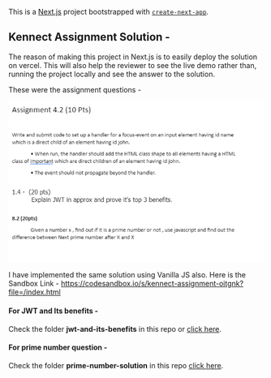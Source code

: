 This is a [Next.js](https://nextjs.org/) project bootstrapped with [`create-next-app`](https://github.com/vercel/next.js/tree/canary/packages/create-next-app).

## Kennect Assignment Solution -

The reason of making this project in Next.js is to easily deploy the solution on vercel. This will also help the reviewer to see the live demo rather than, running the project locally and see the answer to the solution.

These were the assignment questions -

![kennect-questions](/kennect-questions.png)

I have implemented the same solution using Vanilla JS also.
Here is the Sandbox Link -
https://codesandbox.io/s/kennect-assignment-oitgnk?file=/index.html

#### For JWT and Its benefits -

Check the folder **jwt-and-its-benefits** in this repo or [click here](https://github.com/frendev/kennect-assignment-solutions/blob/main/jwt-and-its-benefits/Solution.md).

#### For prime number question -

Check the folder **prime-number-solution** in this repo [click here](https://github.com/frendev/kennect-assignment-solutions/blob/main/prime-number-solution/Solution.js).
